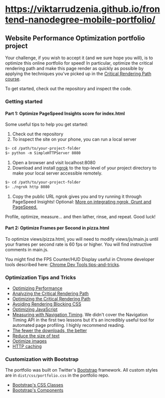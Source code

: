 # https://viktarrudzenia.github.io/frontend-nanodegree-mobile-portfolio/

## Website Performance Optimization portfolio project

Your challenge, if you wish to accept it (and we sure hope you will), is to optimize this online portfolio for speed! In particular, optimize the critical rendering path and make this page render as quickly as possible by applying the techniques you've picked up in the [Critical Rendering Path course](https://www.udacity.com/course/ud884).

To get started, check out the repository and inspect the code.

### Getting started

#### Part 1: Optimize PageSpeed Insights score for index.html

Some useful tips to help you get started:

1. Check out the repository
1. To inspect the site on your phone, you can run a local server

```bash
$> cd /path/to/your-project-folder
$> python -m SimpleHTTPServer 8080
```

1. Open a browser and visit localhost:8080
1. Download and install [ngrok](https://ngrok.com/) to the top-level of your project directory to make your local server accessible remotely.

```bash
$> cd /path/to/your-project-folder
$> ./ngrok http 8080
```

1. Copy the public URL ngrok gives you and try running it through PageSpeed Insights! Optional: [More on integrating ngrok, Grunt and PageSpeed.](http://www.jamescryer.com/2014/06/12/grunt-pagespeed-and-ngrok-locally-testing/)

Profile, optimize, measure... and then lather, rinse, and repeat. Good luck!

#### Part 2: Optimize Frames per Second in pizza.html

To optimize views/pizza.html, you will need to modify views/js/main.js until your frames per second rate is 60 fps or higher. You will find instructive comments in main.js.

You might find the FPS Counter/HUD Display useful in Chrome developer tools described here: [Chrome Dev Tools tips-and-tricks](https://developer.chrome.com/devtools/docs/tips-and-tricks).

### Optimization Tips and Tricks

-   [Optimizing Performance](https://developers.google.com/web/fundamentals/performance/ "web performance")
-   [Analyzing the Critical Rendering Path](https://developers.google.com/web/fundamentals/performance/critical-rendering-path/analyzing-crp.html "analyzing crp")
-   [Optimizing the Critical Rendering Path](https://developers.google.com/web/fundamentals/performance/critical-rendering-path/optimizing-critical-rendering-path.html "optimize the crp!")
-   [Avoiding Rendering Blocking CSS](https://developers.google.com/web/fundamentals/performance/critical-rendering-path/render-blocking-css.html "render blocking css")
-   [Optimizing JavaScript](https://developers.google.com/web/fundamentals/performance/critical-rendering-path/adding-interactivity-with-javascript.html "javascript")
-   [Measuring with Navigation Timing](https://developers.google.com/web/fundamentals/performance/critical-rendering-path/measure-crp.html "nav timing api"). We didn't cover the Navigation Timing API in the first two lessons but it's an incredibly useful tool for automated page profiling. I highly recommend reading.
-   <a href="https://developers.google.com/web/fundamentals/performance/optimizing-content-efficiency/eliminate-downloads.html">The fewer the downloads, the better</a>
-   <a href="https://developers.google.com/web/fundamentals/performance/optimizing-content-efficiency/optimize-encoding-and-transfer.html">Reduce the size of text</a>
-   <a href="https://developers.google.com/web/fundamentals/performance/optimizing-content-efficiency/image-optimization.html">Optimize images</a>
-   <a href="https://developers.google.com/web/fundamentals/performance/optimizing-content-efficiency/http-caching.html">HTTP caching</a>

### Customization with Bootstrap

The portfolio was built on Twitter's <a href="http://getbootstrap.com/">Bootstrap</a> framework. All custom styles are in `dist/css/portfolio.css` in the portfolio repo.

-   <a href="http://getbootstrap.com/css/">Bootstrap's CSS Classes</a>
-   <a href="http://getbootstrap.com/components/">Bootstrap's Components</a>
